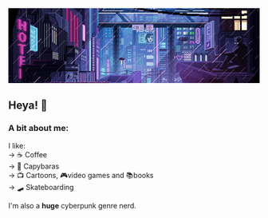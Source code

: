 <img src="./cyberpunk-bg.gif" style="width: 100%; height: 150px; object-fit: cover;"/>

## Heya! 👋

### A bit about me:

I like:\
→ ☕ Coffee \
→ 🥥 Capybaras \
→ 📺 Cartoons, 🎮video games and 📚books \
→ 🛹 Skateboarding

I'm also a **huge** cyberpunk genre nerd.
